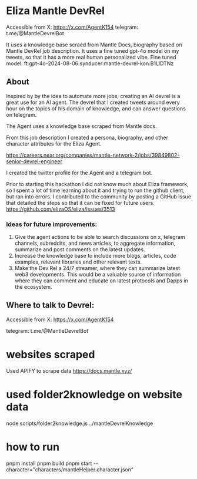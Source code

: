 
# Eliza Mantle DevRel

Accessible from X:
https://x.com/AgentK154
telegram:
t.me/@MantleDevrelBot

It uses a knowledge base scraed from Mantle Docs, biography based on Mantle DevRel job description.
It uses a fine tuned gpt-4o model on my tweets, so that it has a more real human personalized vibe.
Fine tuned model: ft:gpt-4o-2024-08-06:synducer:mantle-devrel-kon:B1LlDTNz

## About

Inspired by by the idea to automate more jobs, creating an AI devrel is a great use for an AI agent. The devrel that I created tweets around every hour on the topics of his domain of knowledge, and can answer questions on telegram. 

The Agent uses a knowledge base scraped from Mantle docs. 

From this job description I created a persona, biography, and other character attributes for the Eliza Agent.

https://careers.near.org/companies/mantle-network-2/jobs/39849802-senior-devrel-engineer

I created the twitter profile for the Agent and a telegram bot. 



Prior to starting this hackathon I did not know much about Eliza framework, so I spent a lot of time learning about it and trying to run the github client, but ran into errors. I contributed to the community by posting a GitHub issue that detailed the steps so that it can be fixed for future users. https://github.com/elizaOS/eliza/issues/3513

### Ideas for future improvements:

1. Give the agent actions to be able to search discussions on x, telegram channels, subreddits, and news articles, to aggregate information, summarize and post comments on the latest updates.
2. Increase the knowledge base to include more blogs, articles, code examples, relevant libraries and other relevant texts. 
3. Make the Dev Rel a 24/7 streamer, where they can summarize latest web3 developments. This would be a valuable source of information where they can comment and educate on latest protocols and Dapps in the ecosystem.


## Where to talk to Devrel:

Accessible from X:
https://x.com/AgentK154

telegram:
t.me/@MantleDevrelBot

# websites scraped 
Used APIFY to scrape data
https://docs.mantle.xyz/


# used folder2knowledge on website data
node scripts/folder2knowledge.js ../mantleDevrelKnowledge


# how to run
pnpm install
pnpm build
pnpm start --character="characters/mantleHelper.character.json"

